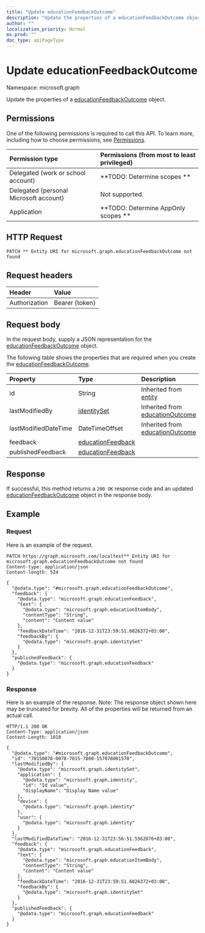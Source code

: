 ```yaml
---
title: "Update educationFeedbackOutcome"
description: "Update the properties of a educationFeedbackOutcome object."
author: ""
localization_priority: Normal
ms.prod: ""
doc_type: apiPageType
---
```


# Update educationFeedbackOutcome

Namespace: microsoft.graph

Update the properties of a [educationFeedbackOutcome](../resources/educationfeedbackoutcome.md) object.

## Permissions
One of the following permissions is required to call this API. To learn more, including how to choose permissions, see [Permissions](/concepts/permissions-reference.md).

|Permission type|Permissions (from most to least privileged)|
|:---|:---|
|Delegated (work or school account)|**TODO: Determine scopes **|
|Delegated (personal Microsoft account)|Not supported.|
|Application|**TODO: Determine AppOnly scopes **|

## HTTP Request
<!-- {
  "blockType": "ignored"
}
-->
``` http
PATCH ** Entity URI for microsoft.graph.educationFeedbackOutcome not found
```

## Request headers
|Header|Value|
|:---|:---|
|Authorization|Bearer {token}|

## Request body
In the request body, supply a JSON representation for the [educationFeedbackOutcome](../resources/educationfeedbackoutcome.md) object.

The following table shows the properties that are required when you create the [educationFeedbackOutcome](../resources/educationfeedbackoutcome.md).

|Property|Type|Description|
|:---|:---|:---|
|id|String| Inherited from [entity](../resources/entity.md)|
|lastModifiedBy|[identitySet](../resources/identityset.md)| Inherited from [educationOutcome](../resources/educationoutcome.md)|
|lastModifiedDateTime|DateTimeOffset| Inherited from [educationOutcome](../resources/educationoutcome.md)|
|feedback|[educationFeedback](../resources/educationfeedback.md)||
|publishedFeedback|[educationFeedback](../resources/educationfeedback.md)||



## Response
If successful, this method returns a `200 OK` response code and an updated [educationFeedbackOutcome](../resources/educationfeedbackoutcome.md) object in the response body.

## Example

### Request
Here is an example of the request.
<!-- {
  "blockType": "request",
  "name": "update_educationfeedbackoutcome"
}
-->
``` http
PATCH https://graph.microsoft.com/localtest** Entity URI for microsoft.graph.educationFeedbackOutcome not found
Content-type: application/json
Content-length: 524

{
  "@odata.type": "#microsoft.graph.educationFeedbackOutcome",
  "feedback": {
    "@odata.type": "microsoft.graph.educationFeedback",
    "text": {
      "@odata.type": "microsoft.graph.educationItemBody",
      "contentType": "String",
      "content": "Content value"
    },
    "feedbackDateTime": "2016-12-31T23:59:51.6026372+03:00",
    "feedbackBy": {
      "@odata.type": "microsoft.graph.identitySet"
    }
  },
  "publishedFeedback": {
    "@odata.type": "microsoft.graph.educationFeedback"
  }
}
```

### Response
Here is an example of the response. Note: The response object shown here may be truncated for brevity. All of the properties will be returned from an actual call.
<!-- {
  "blockType": "response",
  "truncated": true
}
-->
``` http
HTTP/1.1 200 OK
Content-Type: application/json
Content-Length: 1010

{
  "@odata.type": "#microsoft.graph.educationFeedbackOutcome",
  "id": "70150078-0078-7015-7800-157078001570",
  "lastModifiedBy": {
    "@odata.type": "microsoft.graph.identitySet",
    "application": {
      "@odata.type": "microsoft.graph.identity",
      "id": "Id value",
      "displayName": "Display Name value"
    },
    "device": {
      "@odata.type": "microsoft.graph.identity"
    },
    "user": {
      "@odata.type": "microsoft.graph.identity"
    }
  },
  "lastModifiedDateTime": "2016-12-31T23:56:51.5562076+03:00",
  "feedback": {
    "@odata.type": "microsoft.graph.educationFeedback",
    "text": {
      "@odata.type": "microsoft.graph.educationItemBody",
      "contentType": "String",
      "content": "Content value"
    },
    "feedbackDateTime": "2016-12-31T23:59:51.6026372+03:00",
    "feedbackBy": {
      "@odata.type": "microsoft.graph.identitySet"
    }
  },
  "publishedFeedback": {
    "@odata.type": "microsoft.graph.educationFeedback"
  }
}
```

